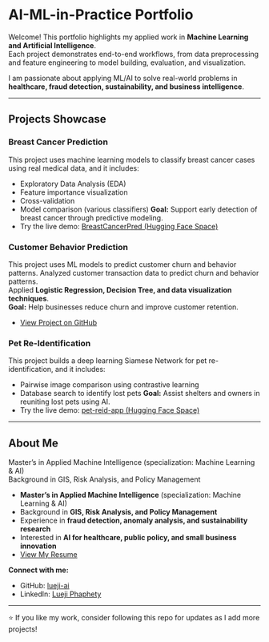 # AI-ML-in-Practice Portfolio

Welcome! This portfolio highlights my applied work in **Machine Learning and Artificial Intelligence**.  
Each project demonstrates end-to-end workflows, from data preprocessing and feature engineering to model building, evaluation, and visualization.

I am passionate about applying ML/AI to solve real-world problems in **healthcare, fraud detection, sustainability, and business intelligence**.

---

## Projects Showcase

### Breast Cancer Prediction
This project uses machine learning models to classify breast cancer cases using real medical data, and it includes:  
- Exploratory Data Analysis (EDA)  
- Feature importance visualization  
- Cross-validation  
- Model comparison (various classifiers)
**Goal:** Support early detection of breast cancer through predictive modeling.
- Try the live demo: [BreastCancerPred (Hugging Face Space)](https://huggingface.co/spaces/phaphety2025/BreastCancerPred)  


### Customer Behavior Prediction
This project uses ML models to predict customer churn and behavior patterns.
Analyzed customer transaction data to predict churn and behavior patterns.  
Applied **Logistic Regression, Decision Tree, and data visualization techniques**.  
**Goal:** Help businesses reduce churn and improve customer retention.
- [View Project on GitHub](https://github.com/Lueji-ai/customer-behavior-prediction) 

### Pet Re-Identification
This project builds a deep learning Siamese Network for pet re-identification, and it includes:  
- Pairwise image comparison using contrastive learning  
- Database search to identify lost pets
**Goal:** Assist shelters and owners in reuniting lost pets using AI.
- Try the live demo: [pet-reid-app (Hugging Face Space)](https://huggingface.co/spaces/phaphety2025/pet-reid-app)  

---

## About Me
Master’s in Applied Machine Intelligence (specialization: Machine Learning & AI)  
Background in GIS, Risk Analysis, and Policy Management  
- **Master’s in Applied Machine Intelligence** (specialization: Machine Learning & AI)  
- Background in **GIS, Risk Analysis, and Policy Management**  
- Experience in **fraud detection, anomaly analysis, and sustainability research**  
- Interested in **AI for healthcare, public policy, and small business innovation**
- [View My Resume](https://github.com/Lueji-ai/AI-ML-in-Practice/blob/main/Resume.pdf)

**Connect with me:**  
- GitHub: [lueji-ai](https://github.com/lueji-ai)  
- LinkedIn: [Lueji Phaphety](https://www.linkedin.com/in/lueji-phaphety/)
  
---

⭐ If you like my work, consider following this repo for updates as I add more projects!
